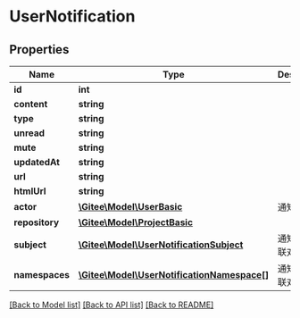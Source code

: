 # UserNotification

## Properties
Name | Type | Description | Notes
------------ | ------------- | ------------- | -------------
**id** | **int** |  | [optional] 
**content** | **string** |  | [optional] 
**type** | **string** |  | [optional] 
**unread** | **string** |  | [optional] 
**mute** | **string** |  | [optional] 
**updatedAt** | **string** |  | [optional] 
**url** | **string** |  | [optional] 
**htmlUrl** | **string** |  | [optional] 
**actor** | [**\Gitee\Model\UserBasic**](UserBasic.md) | 通知发送者 | [optional] 
**repository** | [**\Gitee\Model\ProjectBasic**](ProjectBasic.md) |  | [optional] 
**subject** | [**\Gitee\Model\UserNotificationSubject**](UserNotificationSubject.md) | 通知直接关联对象 | [optional] 
**namespaces** | [**\Gitee\Model\UserNotificationNamespace[]**](UserNotificationNamespace.md) | 通知次级关联对象 | [optional] 

[[Back to Model list]](../../README.md#documentation-for-models) [[Back to API list]](../../README.md#documentation-for-api-endpoints) [[Back to README]](../../README.md)


